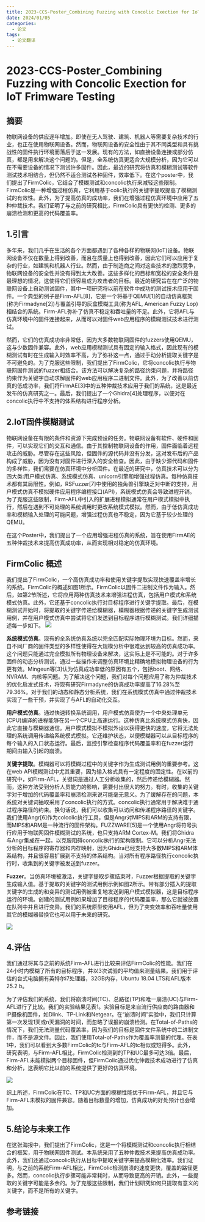 ```yaml
---
title: 2023-CCS-Poster_Combining Fuzzing with Concolic Exection for IoT Frimware Testing
date: 2024/01/05
categories:
  - 论文
tags:
  - 论文翻译
---
```

# 2023-CCS-Poster_Combining Fuzzing with Concolic Exection for IoT Frimware Testing
## 摘要
物联网设备的供应逐年增加。即使在无人驾驶、建筑、机器人等需要复杂技术的行业，也正在使用物联网设备。然而，物联网设备的安全性由于其不同类型和具有挑战性的固件执行环境而落后于这一发展。现有的方法，如直接设备连接或部分仿真，都是用来解决这个问题的。但是，全系统仿真更适合大规模分析，因为它可以在不需要设备的情况下测试许多固件。因此，最近的研究将仿真和模糊测试等软件测试技术相结合，但仍然不适合测试各种固件，效率低下。在这个poster中，我们提出了FirmColic，它结合了模糊测试和concolic执行来减轻这些限制。FirmColic是一种增强过程仿真，它利用基于colic执行的关键字提取提高了模糊测试的有效性。此外，为了提高仿真的成功率，我们在增强过程仿真环境中应用了五种仲裁技术。我们证明了与之前的研究相比，FirmColic具有更快的检测、更多的崩溃检测和更高的代码覆盖率。
## 1.引言
多年来，我们几乎在生活的各个方面都遇到了各种各样的物联网(IoT)设备。物联网设备不仅在数量上得到改善，而且在质量上也得到改善，因此它们可以应用于复杂的行业，如建筑和机器人行业。然而，由于制造商之间对这些技术的激烈竞争，物联网设备的安全性并没有得到太大改善。这些多样化的目标和宽松的安全条件是最理想的情况，这使得它们很容易成为攻击者的目标。最近的研究旨在在广泛的物联网设备上自动测试固件，其中一项研究将以前在软件中成功的测试技术应用于固件。一个典型的例子是Firm-AFL[8]，它是一个将基于QEMU[1]的自动仿真框架(称为Firmadyne[2])与覆盖引导的灰盒模糊工具(称为AFL, American Fuzzy Lop)相结合的系统。Firm-AFL弥补了仿真不稳定和吞吐量的不足。此外，它将AFL与仿真环境中的固件连接起来，从而可以对固件web应用程序的模糊测试技术进行测试。

然而，它们的仿真成功率非常低，因为大多数物联网固件的fuzzers使用QEMU，这与少数固件兼容。此外，web应用模糊测试具有固定的输入格式，因此现有的模糊测试有时在生成输入时效率不高，为了弥补这一点，通过手动分析提取关键字是不可避免的。为了克服这些限制，我们提出了FirmColic，它将concolic执行与物联网固件测试的fuzzer相结合。该方法可以解决复杂的路径约束问题，并将路径约束作为关键字自动求解固件的web应用程序二进制文件。此外，为了改善以前仿真的低成功率，我们将FirmAE[3]中的五种仲裁技术应用于我们的系统，这是最近发布的仿真研究之一。最后，我们提出了一个Ghidra[4]处理程序，以便对在concolic执行中不支持的体系结构进行程序分析。

## 2.IoT固件模糊测试
物联网设备在有限的条件和资源下完成预设的任务。物联网设备有软件、硬件和固件，可以实现它们的交互和通信。由于其控制物联网设备的作用，固件面临着远程攻击的威胁。尽管存在这些风险，但固件的源代码并没有分发，这对发布后的产品构成了威胁，因为没有对固件进行深入的安全检查。因此，由于缺少源代码和固件的多样性，我们需要在仿真环境中分析固件。在最近的研究中，仿真技术可以分为四大类:用户模式仿真、系统模式仿真、unicorn引擎和增强过程仿真。每种仿真技术都有其局限性。例如，RSFuzzer[7]中使用的独角兽引擎缺乏对中断的支持，用户模式仿真不模拟硬件应用程序编程接口(API)，系统模式仿真会导致进程开销。为了克服这些限制，Firm-AFL中引入的扩展进程模拟通常在用户模式模拟中执行，然后在遇到不可处理的系统调用时更改系统模式模拟。然而，由于低仿真成功率和模糊输入处理的可能问题，增强过程仿真也不稳定，因为它基于较少处理的QEMU。

在这个Poster中，我们提出了一个应用增强进程仿真的系统，旨在使用FirmAE的五种仲裁技术来提高仿真成功率，从而实现相对稳定的仿真环境。

## FirmColic 概述
我们提出了FirmColic，一个高仿真成功率和使用关键字提取实现快速覆盖率增长的系统。FirmColic的概述如图1所示。FirmColic以固件二进制文件作为输入。然后，如第2节所述，它将应用两种仿真技术来增强进程仿真，包括用户模式和系统模式仿真。此外，它还基于concolic执行对目标程序进行关键字提取。最后，在模糊测试开始时，将提取的关键字传递给模糊器，模糊器根据传递的关键字生成测试用例，并在用户模式仿真中尝试将它们发送到目标程序进行模糊测试。我们详细描述每一步如下。
![](2023-CCS-Poster_Combining%20Fuzzing%20with%20Concolic%20Exection%20for%20IoT%20Frimware%20Testing/image-20240105154735387.png)

**系统模式仿真**。现有的全系统仿真系统以完全匹配实际物理环境为目标。然而，来自不同厂商的固件类型的多样性使得在大规模分析中很难达到较高的仿真成功率。这个问题只能通过完全模拟所有物理设备来解决，这实际上是不可能的。对于许多固件的动态分析测试，通过一些操作来调整仿真环境比精确地模拟物理设备的行为更有效。Mingeun等[3]认为仿真成功率低的原因有五个，包括boot、网络、NVRAM、内核等问题。为了解决这个问题，我们对每个问题应用了称为仲裁技术的优化启发式技术，将现有研究Firmadyne的仿真成功率提高了16.28%至79.36%。对于我们的动态和静态分析系统，我们在系统模式仿真中通过仲裁技术实现了一些干预，并实现了与AFL的自动化交互。

**用户模式仿真**。通过快速转换系统调用，用户模式仿真使为一个中央处理单元(CPU)编译的进程能够在另一个CPU上高速运行。这种仿真比系统模式仿真快，因此它直接与模糊器通信。用户模式模拟不模拟外设以获得更快的速度，它将无法处理的系统调用传递给系统模式模拟。它还维护状态，以便模糊器可以从目标程序的每个输入的入口状态运行。最后，监控引擎检查程序代码覆盖率和在fuzzer运行期间由输入引起的崩溃。

**关键字提取**。模糊器可以将模糊过程中的关键字作为生成测试用例的重要参考。这在web API模糊测试中尤其重要，因为输入格式具有一定程度的固定性。在以前的研究中，如Firm-AFL，关键词是通过人工分析收集的，然后传递给模糊器。然而，这种方法受到分析人员能力的影响，需要付出很大的努力。有时，收集的关键字对于增加的代码覆盖率和崩溃检测来说可能毫无意义。为了缓解存在的问题，本系统对关键词抽取采用了concolic执行的方式。concolic执行通常用于解决难于通过程序路径的约束。换句话说，我们可以收集可以访问和传递程序路径的关键字。我们使用Angr[6]作为colcolic执行工具，但是Angr对MIPS和ARM的支持有限，而MIPS和ARM是一种流行的固件架构。FUZZWARE[5]是一个使用Angr将符号执行应用于物联网固件模糊测试的系统，也只支持ARM Cortex-M。我们将Ghidra与Angr集成在一起，以克服阻碍concolic执行的架构限制。它可以分析Angr无法分析的目标程序的寄存器和内存映射，因为Ghidra已经支持大多数MIPS和ARM体系结构，并且很容易扩展到不支持的体系结构。当对所有程序路径执行concolic执行时，收集到的关键字被发送到fuzzer。

**Fuzzer**。当仿真环境被激活，关键字提取步骤结束时，Fuzzer根据提取的关键字生成输入值。基于提取的关键字的测试用例示例如图2所示。带有部分插入的提取关键字的生成的和变异的测试用例被重复地发送到用户模式模拟器，这是目标程序运行的环境。创建的测试用例如果增加了目标程序的代码覆盖率，那么它就被放置在队列中并且进行变异。我们的系统原型使用AFL，但为了突变效率和吞吐量使用其它的模糊器替换它也可以用于未来的研究。

![](2023-CCS-Poster_Combining%20Fuzzing%20with%20Concolic%20Exection%20for%20IoT%20Frimware%20Testing/image-20240105160157807.png)

## 4.评估
我们通过将其与之前的系统Firm-AFL进行比较来评估FirmColic的性能。我们在24小时内模糊了所有的目标程序，并以3次试验的平均值来测量结果。我们用于评估的台式电脑拥有英特尔i7处理器，32GB内存，Ubuntu 18.04 LTS和AFL版本25.2 b。

为了评估我们的系统，我们将崩溃时间(TC)、总路径(TP)和唯一崩溃(UC)与Firm-AFL进行了比较。我们的实验结果见表1。实验目标是来自流行供应商的路由器和IP摄像机固件，如Dlink、TP-Link和Netgear。在“崩溃时间”实验中，我们只计算第一次发现1天或n天漏洞的时间，而忽略了误报的崩溃检测。在Total-of-Paths的情况下，我们无法测量代码覆盖率，因为我们的目标是固件文件系统中的二进制文件，而不是源文件。因此，我们使用Total-of-Paths作为覆盖率测量的代理。在表1中，我们可以看到大多数FirmColic的tc与Firm-AFL的tc相似或短得多。此外，研究表明，与Firm-AFL相比，FirmColic检测到的TP和UC最多可达3倍。最后，Firm-AFL未能模拟两个目标固件，但FirmColic通过优化仲裁技术成功进行了仿真和分析，这表明它比以前的系统提供了更好的仿真环境。

![](2023-CCS-Poster_Combining%20Fuzzing%20with%20Concolic%20Exection%20for%20IoT%20Frimware%20Testing/image-20240105160648249.png)

综上所述，FirmColic在TC、TP和UC方面的模糊性能优于Firm-AFL，并且它与Firm-AFL未模拟的固件兼容。随着目标数量的增加，仿真成功的好处预计也会增加。

## 5.结论与未来工作
在这张海报中，我们提出了FirmColic，这是一个将模糊测试和concolic执行相结合的框架，用于物联网固件测试。本系统采用了五种仲裁技术来提高仿真成功率。此外，我们还通过concolic执行从目标中提取关键字来提高模糊化效率。我们证明，与之前的系统Firm-AFL相比，FirmColic检测崩溃的速度更快，覆盖的路径更多。然而，concolic执行步骤可能非常耗时，从而导致更高的开销。此外，一些提取的关键字可能是多余的。为了克服这些限制，我们计划研究如何只提取有意义的关键字，而不是所有的关键字。


## 参考链接


